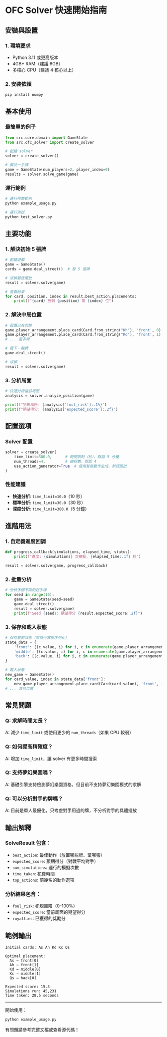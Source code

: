 # OFC Solver 快速開始指南

## 安裝與設置

### 1. 環境要求
- Python 3.11 或更高版本
- 4GB+ RAM（建議 8GB）
- 多核心 CPU（建議 4 核心以上）

### 2. 安裝依賴
```bash
pip install numpy
```

## 基本使用

### 最簡單的例子
```python
from src.core.domain import GameState
from src.ofc_solver import create_solver

# 創建 solver
solver = create_solver()

# 解決一手牌
game = GameState(num_players=2, player_index=0)
results = solver.solve_game(game)
```

### 運行範例
```bash
# 運行完整範例
python example_usage.py

# 運行測試
python test_solver.py
```

## 主要功能

### 1. 解決初始 5 張牌
```python
# 創建遊戲
game = GameState()
cards = game.deal_street()  # 發 5 張牌

# 求解最佳擺放
result = solver.solve(game)

# 查看結果
for card, position, index in result.best_action.placements:
    print(f"{card} 放到 {position} 第 {index} 位")
```

### 2. 解決中局位置
```python
# 設置已有的牌
game.player_arrangement.place_card(Card.from_string("Kh"), 'front', 0)
game.player_arrangement.place_card(Card.from_string("Kd"), 'front', 1)
# ... 更多牌

# 發下一輪牌
game.deal_street()

# 求解
result = solver.solve(game)
```

### 3. 分析局面
```python
# 快速分析當前局面
analysis = solver.analyze_position(game)

print(f"犯規風險: {analysis['foul_risk']:.1%}")
print(f"期望得分: {analysis['expected_score']:.2f}")
```

## 配置選項

### Solver 配置
```python
solver = create_solver(
    time_limit=300.0,      # 時間限制（秒），默認 5 分鐘
    num_threads=4,         # 線程數，默認 4
    use_action_generator=True  # 使用智能動作生成，默認開啟
)
```

### 性能建議
- **快速分析**: `time_limit=10.0`（10 秒）
- **標準分析**: `time_limit=30.0`（30 秒）
- **深度分析**: `time_limit=300.0`（5 分鐘）

## 進階用法

### 1. 自定義進度回調
```python
def progress_callback(simulations, elapsed_time, status):
    print(f"進度: {simulations} 次模擬, {elapsed_time:.1f} 秒")

result = solver.solve(game, progress_callback)
```

### 2. 批量分析
```python
# 分析多個不同的起手牌
for seed in range(10):
    game = GameState(seed=seed)
    game.deal_street()
    result = solver.solve(game)
    print(f"Seed {seed}: 期望得分 {result.expected_score:.2f}")
```

### 3. 保存和載入狀態
```python
# 保存當前狀態（需自行實現序列化）
state_data = {
    'front': [(c.value, i) for i, c in enumerate(game.player_arrangement.front_cards) if c],
    'middle': [(c.value, i) for i, c in enumerate(game.player_arrangement.middle_cards) if c],
    'back': [(c.value, i) for i, c in enumerate(game.player_arrangement.back_cards) if c],
}

# 載入狀態
new_game = GameState()
for card_value, index in state_data['front']:
    new_game.player_arrangement.place_card(Card(card_value), 'front', index)
# ... 其他位置
```

## 常見問題

### Q: 求解時間太長？
A: 減少 `time_limit` 或使用更少的 `num_threads`（如果 CPU 較弱）

### Q: 如何提高精確度？
A: 增加 `time_limit`，讓 solver 有更多時間搜索

### Q: 支持夢幻樂園嗎？
A: 基礎引擎支持檢測夢幻樂園資格，但目前不支持夢幻樂園模式的求解

### Q: 可以分析對手的牌嗎？
A: 目前是單人最優化，只考慮對手用過的牌，不分析對手的具體擺放

## 輸出解釋

### SolveResult 包含：
- `best_action`: 最佳動作（放置哪些牌、棄哪張）
- `expected_score`: 預期得分（對戰平均對手）
- `num_simulations`: 運行的模擬次數
- `time_taken`: 花費時間
- `top_actions`: 前幾名的動作選項

### 分析結果包含：
- `foul_risk`: 犯規風險（0-100%）
- `expected_score`: 當前局面的期望得分
- `royalties`: 已獲得的獎勵分

## 範例輸出

```
Initial cards: As Ah Kd Kc Qs

Optimal placement:
  As → front[0]
  Ah → front[1]
  Kd → middle[0]
  Kc → middle[1]
  Qs → back[0]

Expected score: 15.3
Simulations run: 45,231
Time taken: 28.5 seconds
```

---

開始使用：
```bash
python example_usage.py
```

有問題請參考完整文檔或查看源代碼！